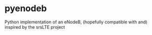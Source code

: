 # pyenodeb
Python implementation of an eNodeB, (hopefully compatible with and) inspired by the srsLTE project
